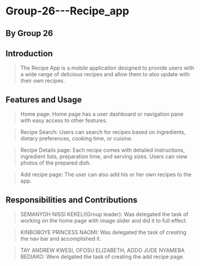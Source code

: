 # Group-26---Recipe_app
## By Group 26

## Introduction
> The Recipe App is a mobile application designed to provide users with a wide range of delicious recipes and allow them to also update with their own recipes.

## Features and Usage 

> Home page: Home page has a user dashboard or navigation pane with easy access to other features.

> Recipe Search: Users can search for recipes based on ingredients, dietary preferences, cooking time, or cuisine. 

> Recipe Details page: Each recipe comes with detailed instructions, ingredient lists, preparation time, and serving sizes. Users can view photos of the prepared dish.

> Add recipe page:  The user can also add his or her own recipes to the app.


## Responsibilities and Contributions

> SEMANYOH NISSI KEKELI(Group leader): Was delegated the task of working on the home page with image slider and did it to full effect.

> KINBOBOYE PRINCESS NAOMI: Was delegated the task of creating the nav bar and accomplished it.

> TAY ANDREW KWESI, OFOSU ELIZABETH, ADDO JUDE NYAMEBA BEDIAKO: Were delgated the task of creating the add recipe page.

